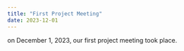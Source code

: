 ```yaml
---
title: "First Project Meeting"
date: 2023-12-01
---
```


on December 1, 2023, our first project meeting took place.
